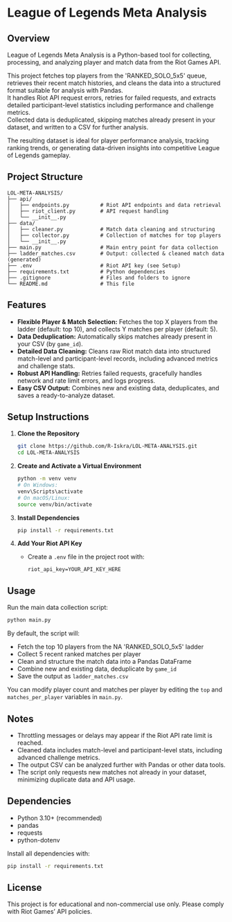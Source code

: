 # League of Legends Meta Analysis

## Overview
League of Legends Meta Analysis is a Python-based tool for collecting, processing, and analyzing player and match data from the Riot Games API.

This project fetches top players from the 'RANKED_SOLO_5x5' queue, retrieves their recent match histories, and cleans the data into a structured format suitable for analysis with Pandas.  
It handles Riot API request errors, retries for failed requests, and extracts detailed participant-level statistics including performance and challenge metrics.  
Collected data is deduplicated, skipping matches already present in your dataset, and written to a CSV for further analysis.

The resulting dataset is ideal for player performance analysis, tracking ranking trends, or generating data-driven insights into competitive League of Legends gameplay.

## Project Structure
```
LOL-META-ANALYSIS/
├── api/
│   ├── endpoints.py          # Riot API endpoints and data retrieval
│   ├── riot_client.py        # API request handling
│   └── __init__.py
├── data/
│   ├── cleaner.py            # Match data cleaning and structuring
│   ├── collector.py          # Collection of matches for top players
│   └── __init__.py
├── main.py                   # Main entry point for data collection
├── ladder_matches.csv        # Output: collected & cleaned match data (generated)
├── .env                      # Riot API key (see Setup)
├── requirements.txt          # Python dependencies
├── .gitignore                # Files and folders to ignore
└── README.md                 # This file
```

## Features

- **Flexible Player & Match Selection:** Fetches the top X players from the ladder (default: top 10), and collects Y matches per player (default: 5).
- **Data Deduplication:** Automatically skips matches already present in your CSV (by `game_id`).
- **Detailed Data Cleaning:** Cleans raw Riot match data into structured match-level and participant-level records, including advanced metrics and challenge stats.
- **Robust API Handling:** Retries failed requests, gracefully handles network and rate limit errors, and logs progress.
- **Easy CSV Output:** Combines new and existing data, deduplicates, and saves a ready-to-analyze dataset.

## Setup Instructions

1. **Clone the Repository**
    ```bash
    git clone https://github.com/R-Iskra/LOL-META-ANALYSIS.git
    cd LOL-META-ANALYSIS
    ```

2. **Create and Activate a Virtual Environment**
    ```bash
    python -m venv venv
    # On Windows:
    venv\Scripts\activate
    # On macOS/Linux:
    source venv/bin/activate
    ```

3. **Install Dependencies**
    ```bash
    pip install -r requirements.txt
    ```

4. **Add Your Riot API Key**
    - Create a `.env` file in the project root with:
        ```
        riot_api_key=YOUR_API_KEY_HERE
        ```

## Usage

Run the main data collection script:
```bash
python main.py
```

By default, the script will:
- Fetch the top 10 players from the NA 'RANKED_SOLO_5x5' ladder
- Collect 5 recent ranked matches per player
- Clean and structure the match data into a Pandas DataFrame
- Combine new and existing data, deduplicate by `game_id`
- Save the output as `ladder_matches.csv`

You can modify player count and matches per player by editing the `top` and `matches_per_player` variables in `main.py`.

## Notes

- Throttling messages or delays may appear if the Riot API rate limit is reached.
- Cleaned data includes match-level and participant-level stats, including advanced challenge metrics.
- The output CSV can be analyzed further with Pandas or other data tools.
- The script only requests new matches not already in your dataset, minimizing duplicate data and API usage.

## Dependencies

- Python 3.10+ (recommended)
- pandas
- requests
- python-dotenv

Install all dependencies with:
```bash
pip install -r requirements.txt
```

## License

This project is for educational and non-commercial use only. Please comply with Riot Games’ API policies.